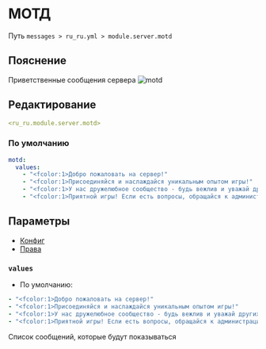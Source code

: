 # МОТД
Путь `messages > ru_ru.yml > module.server.motd`

## Пояснение
Приветственные сообщения сервера
![motd](/motd.png)

## Редактирование
```yaml
<ru_ru.module.server.motd>
```

### По умолчанию
```yaml
motd:
  values:
    - "<fcolor:1>Добро пожаловать на сервер!"
    - "<fcolor:1>Присоединяйся и наслаждайся уникальным опытом игры!"
    - "<fcolor:1>У нас дружелюбное сообщество - будь вежлив и уважай других!"
    - "<fcolor:1>Приятной игры! Если есть вопросы, обращайся к администрации"
```

## Параметры

- [Конфиг](/ru/config/module/server/motd/)
- [Права](/ru/permissions/module/server/motd/)

### `values`
- По умолчанию:
```yaml
- "<fcolor:1>Добро пожаловать на сервер!"
- "<fcolor:1>Присоединяйся и наслаждайся уникальным опытом игры!"
- "<fcolor:1>У нас дружелюбное сообщество - будь вежлив и уважай других!"
- "<fcolor:1>Приятной игры! Если есть вопросы, обращайся к администрации"
```

Список сообщений, которые будут показываться

